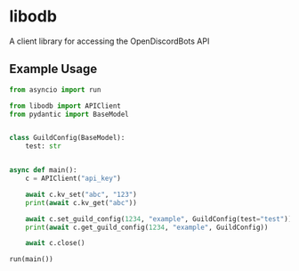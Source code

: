 # libodb

A client library for accessing the OpenDiscordBots API

## Example Usage

```py
from asyncio import run

from libodb import APIClient
from pydantic import BaseModel


class GuildConfig(BaseModel):
    test: str


async def main():
    c = APIClient("api_key")

    await c.kv_set("abc", "123")
    print(await c.kv_get("abc"))

    await c.set_guild_config(1234, "example", GuildConfig(test="test"))
    print(await c.get_guild_config(1234, "example", GuildConfig))

    await c.close()

run(main())
```
